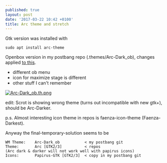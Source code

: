 ```yaml
---
published: true
layout: post
date: '2017-03-22 10:42 +0100'
title: Arc theme and stretch
---
```

Gtk version was installed with

    sudo apt install arc-theme 

Openbox version in my postbang repo (.themes/Arc-Dark_ob), changes applied [to this](https://github.com/dglava/arc-openbox).

- different ob menu
- icon for maximize stage is different
- other stuff I can't remember

[![Arc-Dark_ob.th.png](https://cdn.scrot.moe/images/2017/03/22/Arc-Dark_ob.th.png)](https://cdn.scrot.moe/images/2017/03/22/Arc-Dark_ob.png)

edit: Scrot is showing wrong theme (turns out incompatible with new gtk+), should be Arc-Darker.

p.s. Almost interesting icon theme in repos is faenza-icon-theme (Faenza-Darkest).

Anyway the final-temporary-solution seems to be

    WM Theme:    Arc-Dark_ob           < my postbang git
    Theme:       Arc [GTK2/3]          < repos 
    (Arc dark & darker will not work well with papirus icons)
    Icons:       Papirus-GTK [GTK2/3]  < copy in my postbang git
